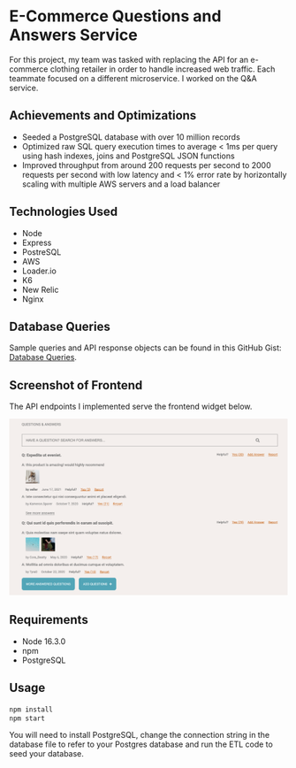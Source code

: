 # E-Commerce Questions and Answers Service
For this project, my team was tasked with replacing the API for an e-commerce clothing retailer in order to handle increased web traffic. Each teammate focused on a different microservice. I worked on the Q&amp;A service.

## Achievements and Optimizations

* Seeded a PostgreSQL database with over 10 million records
* Optimized raw SQL query execution times to average < 1ms per query using hash indexes, joins and PostgreSQL JSON functions
* Improved throughput from around 200 requests per second to 2000 requests per second with low latency and < 1% error rate by horizontally scaling with multiple AWS servers and a load balancer

## Technologies Used

* Node
* Express
* PostreSQL
* AWS
* Loader.io
* K6
* New Relic
* Nginx

## Database Queries

Sample queries and API response objects can be found in this GitHub Gist: [Database Queries](https://gist.github.com/tskela/0f082423acd4a02ca12a1dc6328f84a1).

## Screenshot of Frontend

The API endpoints I implemented serve the frontend widget below. 

![Frontend](FrontEnd.png)

## Requirements

* Node 16.3.0
* npm
* PostgreSQL

## Usage

```
npm install
npm start
```

You will need to install PostgreSQL, change the connection string in the database file to refer to your Postgres database and run the ETL code to seed your database.
